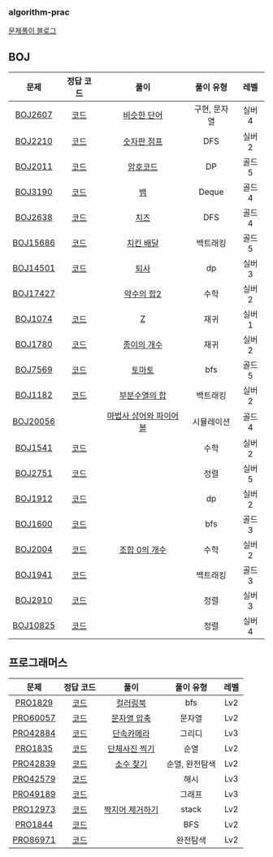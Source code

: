 ### algorithm-prac
[문제풀이 블로그](https://shw64.tistory.com/category/%EC%95%8C%EA%B3%A0%EB%A6%AC%EC%A6%98%20%EB%AC%B8%EC%A0%9C%ED%92%80%EC%9D%B4%28C%2B%2B%29)

## BOJ
| 문제 | 정답 코드 | 풀이 | 풀이 유형 | 레벨 |
| :--: | :--: | :--: | :--: | :--: |
| [BOJ2607](https://www.acmicpc.net/problem/2607) | [코드](E-PERR/E-PERR/BOJ2607.cpp) | [비슷한 단어](https://shw64.tistory.com/35?category=1265170) | 구현, 문자열 | 실버4 |
| [BOJ2210](https://www.acmicpc.net/problem/2210) | [코드](E-PERR/E-PERR/BOJ2210.cpp) | [숫자판 점프](https://shw64.tistory.com/37?category=1265170) | DFS | 실버2 |
| [BOJ2011](https://www.acmicpc.net/problem/2011) | [코드](E-PERR/E-PERR/BOJ2011.cpp) | [암호코드](https://shw64.tistory.com/38?category=1265170) | DP | 골드5 |
| [BOJ3190](https://www.acmicpc.net/problem/3190) | [코드](E-PERR/E-PERR/BOJ3190.cpp) | [뱀](https://shw64.tistory.com/39?category=1265170) | Deque | 골드4 |
| [BOJ2638](https://www.acmicpc.net/problem/2638) | [코드](E-PERR/E-PERR/BOJ2638.cpp) | [치즈](https://shw64.tistory.com/40?category=1265170) | DFS | 골드4 |
| [BOJ15686](https://www.acmicpc.net/problem/15686) | [코드](SW/PreviousQ/PreviousQ/BOJ15686.cpp) | [치킨 배달](https://shw64.tistory.com/43?category=1265170) | 백트래킹 | 골드5 |
| [BOJ14501](https://www.acmicpc.net/problem/14501) | [코드](SW/PreviousQ/PreviousQ/BOJ14501.cpp) | [퇴사](https://shw64.tistory.com/44?category=1265170) | dp | 실버3 |
| [BOJ17427](https://www.acmicpc.net/problem/17427) || [약수의 합2](https://shw64.tistory.com/45?category=1265170) | 수학 | 실버2 |
| [BOJ1074](https://www.acmicpc.net/problem/1074) | [코드](BarkingDog/Recursive/Recursive/BOJ1074.cpp) | [Z](https://shw64.tistory.com/46?category=1265170) | 재귀 | 실버1 |
| [BOJ1780](https://www.acmicpc.net/problem/1780) | [코드](BarkingDog/Recursive/Recursive/BOJ1780.cpp) | [종이의 개수](https://shw64.tistory.com/47?category=1265170) | 재귀 | 실버2 |
| [BOJ7569](https://www.acmicpc.net/problem/7569) | [코드](BarkingDog/BFS/BFS/BOJ7569.cpp) | [토마토](https://shw64.tistory.com/49?category=1265170) | bfs | 골드5 |
| [BOJ1182](https://www.acmicpc.net/problem/1182) | [코드](BarkingDog/BackTracking/BackTracking/BackTracking/BOJ1182.cpp) | [부분수열의 합](https://shw64.tistory.com/51?category=1265170) | 백트래킹 | 실버2 |
| [BOJ20056](https://www.acmicpc.net/problem/20056) || [마법사 상어와 파이어볼](https://shw64.tistory.com/53?category=1265170) | 시뮬레이션 | 골드4 |
| [BOJ1541](https://www.acmicpc.net/problem/1541) | [코드](BarkingDog/greedy/greedy/BOJ1541.cpp) || 수학 | 실버2 |
| [BOJ2751](https://www.acmicpc.net/problem/2751) | [코드](BarkingDog/Sort/Sort/BOJ2751.cpp) || 정렬 | 실버5 |
| [BOJ1912](https://www.acmicpc.net/problem/1912) | [코드](BarkingDog/greedy/greedy/BOJ1912.cpp) || dp | 실버2 |
| [BOJ1600](https://www.acmicpc.net/problem/1600) | [코드](BarkingDog/BFS/BFS/BOJ1600.cpp) || bfs | 골드3 |
| [BOJ2004](https://www.acmicpc.net/problem/2004) | [코드](Baekjoon/Math/Math/BOJ2004.cpp) | [조합 0의 개수](https://shw64.tistory.com/62) | 수학 | 실버2 |
| [BOJ1941](https://www.acmicpc.net/problem/1941) | [코드](BarkingDog/BackTracking/BackTracking/BackTracking/BOJ1941.cpp) || 백트래킹 | 골드3 |
| [BOJ2910](https://www.acmicpc.net/problem/2910) | [코드](BarkingDog/Sort/Sort/BOJ2910.cpp) || 정렬 | 실버3 |
| [BOJ10825](https://www.acmicpc.net/problem/10825) | [코드](Baekjoon/Sort/BOJ10825.cpp) || 정렬 | 실버4 |

## 프로그래머스
| 문제 | 정답 코드 | 풀이 | 풀이 유형 | 레벨 |
| :--: | :--: | :--: | :--: | :--: |
| [PRO1829](https://programmers.co.kr/learn/courses/30/lessons/1829) | [코드](E-PERR/E-PERR/pgm_coloringbook.cpp) | [컬러링북](https://shw64.tistory.com/36) | bfs | Lv2 |
| [PRO60057](https://programmers.co.kr/learn/courses/30/lessons/60057) | [코드](Programmers/String/String/PRO60057.cpp) | [문자열 압축](https://shw64.tistory.com/55?category=1265170) | 문자열 | Lv2 |
| [PRO42884](https://programmers.co.kr/learn/courses/30/lessons/42884) | [코드](Programmers/Greedy/Greedy/PRO42884.cpp) | [단속카메라](https://shw64.tistory.com/56?category=1265170) | 그리디 | Lv3 |
| [PRO1835](https://programmers.co.kr/learn/courses/30/lessons/1835) | [코드](Programmers/Permutation/Permutation/PRO1835.cpp) | [단체사진 찍기](https://shw64.tistory.com/59?category=1265170) | 순열 | Lv2 |
| [PRO42839](https://programmers.co.kr/learn/courses/30/lessons/42839) | [코드](Programmers/Permutation/Permutation/PRO42839.cpp) | [소수 찾기](https://shw64.tistory.com/60) | 순열, 완전탐색 | Lv2 |
| [PRO42579](https://programmers.co.kr/learn/courses/30/lessons/42579) | [코드](Programmers/Hash/Hash/PRO42579.cpp) |  | 해시 | Lv3 |
| [PRO49189](https://programmers.co.kr/learn/courses/30/lessons/49189) | [코드](Programmers/Graph/Graph/PRO49189.cpp) |  | 그래프 | Lv3 |
| [PRO12973](https://programmers.co.kr/learn/courses/30/lessons/12973) | [코드](Programmers/Stack/Stack/PRO12973.cpp) | [짝지어 제거하기](https://shw64.tistory.com/63) | stack | Lv2 |
| [PRO1844](https://programmers.co.kr/learn/courses/30/lessons/1844) | [코드](Programmers/BFS(DFS)/BFS(DFS)/PRO1844.cpp) |  | BFS | Lv2 |
| [PRO86971](https://school.programmers.co.kr/learn/courses/30/lessons/86971) | [코드](Programmers/Bruteforce/PRO86971.cpp) |  | 완전탐색 | Lv2 |

